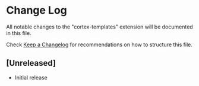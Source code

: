 # Change Log

All notable changes to the "cortex-templates" extension will be documented in this file.

Check [Keep a Changelog](http://keepachangelog.com/) for recommendations on how to structure this file.

## [Unreleased]

- Initial release